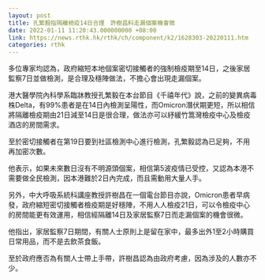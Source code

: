 ```yaml
---
layout: post
title: 孔繁毅指隔離檢疫14日合理　許樹昌料走漏個案機會微
date: 2022-01-11 11:20:43.000000000 +08:00
link: https://news.rthk.hk/rthk/ch/component/k2/1628303-20220111.htm
categories: rthk
---
```


多位專家均認為，政府縮短本地個案密切接觸者的強制檢疫期至14日，之後家居監察7日並做檢測，是合理及穩陣做法，不擔心會出現走漏個案。

港大醫學院內科學系臨牀教授孔繁毅在本台節目《千禧年代》說，之前的變異病毒株Delta，有99%患者是在14日內檢測呈陽性，而Omicron潛伏期更短，所以相信將隔離檢疫期由21日減至14日是很合理，做法亦可以紓緩竹篙灣檢疫中心及檢疫酒店的房間需求。

至於密切接觸者在第19日要到社區檢測中心進行檢測，孔繁毅認為已足夠，不用再加密次數。

他表示，如果未來數日沒有不明源頭個案，相信第5波疫情已受控，又認為本港不需要做全民檢測，因本港難於2日內完成，而且需動用大量人手。

另外，中大呼吸系統科講座教授許樹昌在一個電台節目亦說，Omicron患者早病發，政府縮短密切接觸者檢疫期是好穩陣，不用人人檢疫21日，可以令檢疫中心的房間能更有效運用，相信經隔離14日及家居監察7日而走漏個案的機會很微。

他指出，家居監察7日期間，有關人士原則上是留在家中，最多出外1至2小時購買日常用品，而不是去飲茶食飯。

至於政府應否為有關人士帶上手帶，許樹昌認為由政府考慮，因為涉及的人數亦不少。
